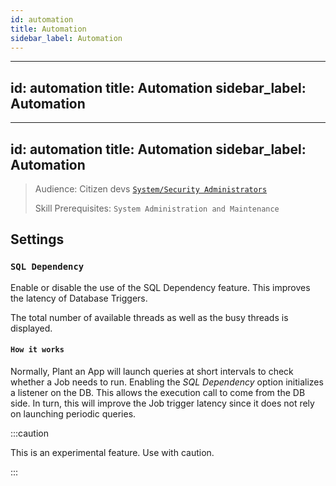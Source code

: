 ```yaml
---
id: automation
title: Automation
sidebar_label: Automation
---
```


---
id: automation
title: Automation
sidebar_label: Automation
---

---
id: automation
title: Automation
sidebar_label: Automation
---

> Audience: Citizen devs [`System/Security Administrators`](/docs/audience#systemsecurity-administrators)
> 
> Skill Prerequisites: `System Administration and Maintenance`

## Settings

### `SQL Dependency`
Enable or disable the use of the SQL Dependency feature. This improves the latency of Database Triggers.

The total number of available threads as well as the busy threads is displayed.

#### `How it works`

Normally, Plant an App will launch queries at short intervals to check whether a Job needs to run. Enabling the *SQL Dependency* option initializes a listener on the DB. This allows the execution call to come from the DB side. In turn, this will improve the Job trigger latency since it does not rely on launching periodic queries.

:::caution

This is an experimental feature. Use with caution.

:::